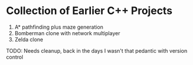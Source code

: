 # Collection of Earlier C++ Projects

1. A* pathfinding plus maze generation 
2. Bomberman clone with network multiplayer
3. Zelda clone

TODO: Needs cleanup, back in the days I wasn't that pedantic with version control
